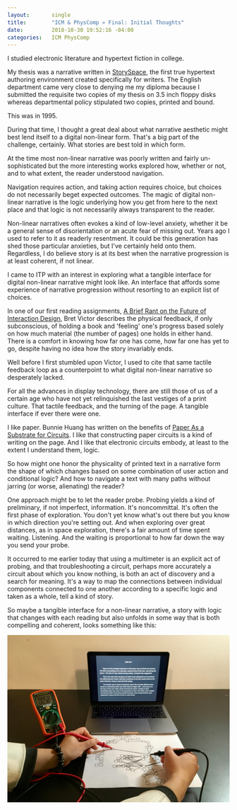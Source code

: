 ```yaml
---
layout:       single
title:        "ICM & PhysComp » Final: Initial Thoughts"
date:         2018-10-30 19:52:16 -04:00
categories:   ICM PhysComp
---
```


I studied electronic literature and hypertext fiction in college.

My thesis was a narrative written in [StorySpace](http://www.eastgate.com/storyspace/), the first true hypertext authoring environment created specifically for writers. The English department came very close to denying me my diploma because I submitted the requisite two copies of my thesis on 3.5 inch floppy disks whereas departmental policy stipulated two copies, printed and bound.

This was in 1995.

During that time, I thought a great deal about what narrative aesthetic might best lend itself to a digital non-linear form. That's a big part of the challenge, certainly. What stories are best told in which form.

At the time most non-linear narrative was poorly written and fairly un-sophisticated but the more interesting works explored how, whether or not, and to what extent, the reader understood navigation.

Navigation requires action, and taking action requires choice, but choices do not necessarily beget expected outcomes. The magic of digital non-linear narrative is the logic underlying how you get from here to the next place and that logic is not necessarily always transparent to the reader.

Non-linear narratives often evokes a kind of low-level anxiety, whether it be a general sense of disorientation or an acute fear of missing out. Years ago I used to refer to it as readerly resentment. It could be this generation has shed those particular anxieties, but I've certainly held onto them. Regardless, I do believe story is at its best when the narrative progression is at least coherent, if not linear.

I came to ITP with an interest in exploring what a tangible interface for digital non-linear narrative might look like. An interface that affords some experience of narrative progression without resorting to an explicit list of choices.

In one of our first reading assignments, [A Brief Rant on the Future of Interaction Design](http://worrydream.com/ABriefRantOnTheFutureOfInteractionDesign/), Bret Victor describes the physical feedback, if only subconscious, of holding a book and 'feeling' one's progress based solely on how much material (the number of pages) one holds in either hand. There is a comfort in knowing how far one has come, how far one has yet to go, despite having no idea how the story invariably ends.

Well before I first stumbled upon Victor, I used to cite that same tactile feedback loop as a counterpoint to what digital non-linear narrative so desperately lacked.

For all the advances in display technology, there are still those of us of a certain age who have not yet relinquished the last vestiges of a print culture. That tactile feedback, and the turning of the page. A tangible interface if ever there were one.

I like paper. Bunnie Huang has written on the benefits of [Paper As a Substrate for Circuits](https://www.bunniestudios.com/blog/?p=5259). I like that constructing paper circuits is a kind of writing on the page. And I like that electronic circuits embody, at least to the extent I understand them, logic.

So how might one honor the physicality of printed text in a narrative form the shape of which changes based on some combination of user action and conditional logic? And how to navigate a text with many paths without jarring (or worse, alienating) the reader?

One approach might be to let the reader probe. Probing yields a kind of preliminary, if not imperfect, information. It's noncommittal. It's often the first phase of exploration. You don't yet know what's out there but you know in which direction you're setting out. And when exploring over great distances, as in space exploration, there's a fair amount of time spent waiting. Listening. And the waiting is proportional to how far down the way you send your probe.

It occurred to me earlier today that using a multimeter is an explicit act of probing, and that troubleshooting a circuit, perhaps more accurately a circuit about which you know nothing, is both an act of discovery and a search for meaning. It's a way to map the connections between individual components connected to one another according to a specific logic and taken as a whole, tell a kind of story.

So maybe a tangible interface for a non-linear narrative, a story with logic that changes with each reading but also unfolds in some way that is both compelling and coherent, looks something like this:

![image-title-here](/assets/images/IMG_3635.jpg)
